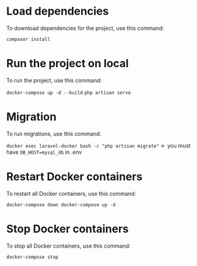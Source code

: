 # Load dependencies

To download dependencies for the project, use this command:

`composer install`


# Run the project on local

To run the project, use this command:

`docker-compose up -d --build`
`php artisan serve`


# Migration

To run migrations, use this command:

`docker exec laravel-docker bash -c "php artisan migrate"` <- you must have `DB_HOST=mysql_db` in .env

# Restart Docker containers

To restart all Docker containers, use this command:

`docker-compose down docker-compose up -d`


# Stop Docker containers

To stop all Docker containers, use this command:

`docker-compose stop`